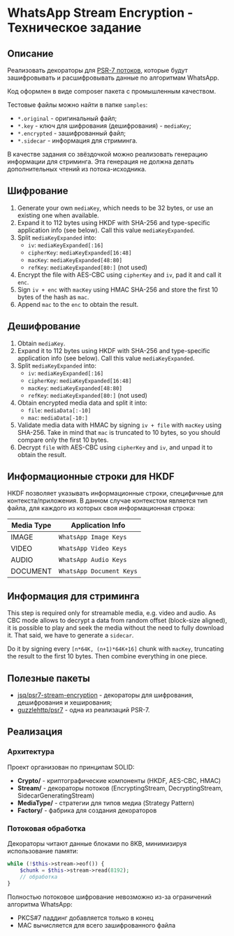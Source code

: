 # WhatsApp Stream Encryption - Техническое задание

## Описание

Реализовать декораторы для [PSR-7 потоков](https://github.com/php-fig/http-message/blob/14b9b813c5e36af4498ef38ef97938bf7090fd52/src/StreamInterface.php), которые будут зашифровывать и расшифровывать данные по алгоритмам WhatsApp.

Код оформлен в виде composer пакета с промышленным качеством.

Тестовые файлы можно найти в папке `samples`:

* `*.original` - оригинальный файл;
* `*.key` - ключ для шифрования (дешифрования) - `mediaKey`;
* `*.encrypted` - зашифрованный файл;
* `*.sidecar` - информация для стриминга.

В качестве задания со звёздочкой можно реализовать генерацию информации для стриминга.
Эта генерация не должна делать дополнительных чтений из потока-исходника.

## Шифрование

1. Generate your own `mediaKey`, which needs to be 32 bytes, or use an existing one when available.
2. Expand it to 112 bytes using HKDF with SHA-256 and type-specific application info (see below). Call this value `mediaKeyExpanded`.
3. Split `mediaKeyExpanded` into:
	- `iv`: `mediaKeyExpanded[:16]`
	- `cipherKey`: `mediaKeyExpanded[16:48]`
	- `macKey`: `mediaKeyExpanded[48:80]`
	- `refKey`: `mediaKeyExpanded[80:]` (not used)
4. Encrypt the file with AES-CBC using `cipherKey` and `iv`, pad it and call it `enc`. 
5. Sign `iv + enc` with `macKey` using HMAC SHA-256 and store the first 10 bytes of the hash as `mac`.
6. Append `mac` to the `enc` to obtain the result.

## Дешифрование

1. Obtain `mediaKey`.
2. Expand it to 112 bytes using HKDF with SHA-256 and type-specific application info (see below). Call this value `mediaKeyExpanded`.
3. Split `mediaKeyExpanded` into:
	- `iv`: `mediaKeyExpanded[:16]`
	- `cipherKey`: `mediaKeyExpanded[16:48]`
	- `macKey`: `mediaKeyExpanded[48:80]`
	- `refKey`: `mediaKeyExpanded[80:]` (not used)
4. Obtain encrypted media data and split it into:
	- `file`: `mediaData[:-10]`
	- `mac`: `mediaData[-10:]`
5. Validate media data with HMAC by signing `iv + file` with `macKey` using SHA-256. Take in mind that `mac` is truncated to 10 bytes, so you should compare only the first 10 bytes.
6. Decrypt `file` with AES-CBC using `cipherKey` and `iv`, and unpad it to obtain the result.

## Информационные строки для HKDF

HKDF позволяет указывать информационные строки, специфичные для контекста/приложения.
В данном случае контекстом является тип файла, для каждого из которых своя информационная строка:

| Media Type | Application Info         |
| ---------- | ------------------------ |
| IMAGE      | `WhatsApp Image Keys`    |
| VIDEO      | `WhatsApp Video Keys`    |
| AUDIO      | `WhatsApp Audio Keys`    |
| DOCUMENT   | `WhatsApp Document Keys` |

## Информация для стриминга

This step is required only for streamable media, e.g. video and audio. 
As CBC mode allows to decrypt a data from random offset (block-size aligned), it is possible to play and seek the media without the need to fully download it. 
That said, we have to generate a `sidecar`. 

Do it by signing every `[n*64K, (n+1)*64K+16]` chunk with `macKey`, truncating the result to the first 10 bytes. 
Then combine everything in one piece.

## Полезные пакеты

* [jsq/psr7-stream-encryption](https://github.com/jeskew/php-encrypted-streams) - декораторы для шифрования, дешифрования и хеширования;
* [guzzlehttp/psr7](https://github.com/guzzle/psr7) - одна из реализаций PSR-7.

## Реализация

### Архитектура

Проект организован по принципам SOLID:
- **Crypto/** - криптографические компоненты (HKDF, AES-CBC, HMAC)
- **Stream/** - декораторы потоков (EncryptingStream, DecryptingStream, SidecarGeneratingStream)
- **MediaType/** - стратегии для типов медиа (Strategy Pattern)
- **Factory/** - фабрика для создания декораторов

### Потоковая обработка

Декораторы читают данные блоками по 8KB, минимизируя использование памяти:
```php
while (!$this->stream->eof()) {
    $chunk = $this->stream->read(8192);
    // обработка
}
```

Полностью потоковое шифрование невозможно из-за ограничений алгоритма WhatsApp:
- PKCS#7 паддинг добавляется только в конец
- MAC вычисляется для всего зашифрованного файла
